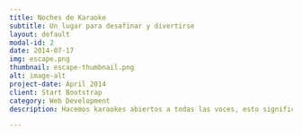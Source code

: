 ```yaml
---
title: Noches de Karaoke
subtitle: Un lugar para desafinar y divertirse
layout: default
modal-id: 2
date: 2014-07-17
img: escape.png
thumbnail: escape-thumbnail.png
alt: image-alt
project-date: April 2014
client: Start Bootstrap
category: Web Development
description: Hacemos karaokes abiertos a todas las voces, esto significa que no importa si cantás mal, nos vamos a divertir igual.

---
```

